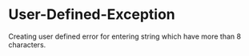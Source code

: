 # User-Defined-Exception

Creating user defined error for entering string which have more than 8 characters.
